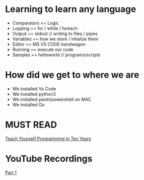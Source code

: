 # Learning to learn any language 

- Comparators == Logic 
- Lopping == for / while / foreach
- Output == stdout // writing to files / pipes 
- Variables == how we store / intialize them
- Editor == MS VS CODE bandwagon 
- Running == execute our code 
- Samples == helloworld // programs/scripts 

# How did we get to where we are
- We installed Vs Code
- We installed python3
- We installed pwsh/powershell on MAC
- We installed Go

# MUST READ
[Teach Yourself Programming in Ten Years](http://norvig.com/21-days.html)

# YouTube Recordings
[Part 1](https://www.youtube.com/watch?v=5d1LsHf8E-I&feature=youtu.be)